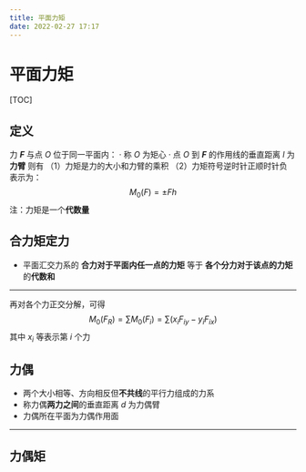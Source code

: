 ```yaml
---
title: 平面力矩
date: 2022-02-27 17:17
---
```

# 平面力矩
[TOC]
## 定义
力 **$F$** 与点 $O$ 位于同一平面内：
· 称 $O$ 为矩心
· 点 $O$ 到 **$F$** 的作用线的垂直距离 $l$ 为**力臂**
则有
（1）力矩是力的大小和力臂的乘积
（2）力矩符号逆时针正顺时针负
表示为：
$$
M_0(F)=\pm Fh
$$
注：力矩是一个**代数量**

## 合力矩定力
* 平面汇交力系的 **合力对于平面内任一点的力矩** 等于 **各个分力对于该点的力矩** 的**代数和**
---
再对各个力正交分解，可得
$$
M_0(F_R)=\sum M_0(F_i)=\sum(x_iF_{iy}-y_iF_{ix})
$$ 
其中 $x_i$ 等表示第 $i$ 个力
## 力偶
* 两个大小相等、方向相反但**不共线**的平行力组成的力系
* 称力偶**两力之间**的垂直距离 $d$ 为力偶臂
* 力偶所在平面为力偶作用面
---
## 力偶矩


